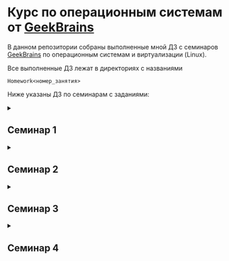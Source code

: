 # Курс по операционным системам от [GeekBrains](https://gb.ru)

В данном репозитории собраны выполненные мной ДЗ с семинаров [GeekBrains](https://gb.ru) по операционным системам и виртуализации (Linux).

Все выполненные ДЗ лежат в директориях с названиями

`Homework<номер_занятия>`

Ниже указаны ДЗ по семинарам с заданиями:

<details><summary><h2>Семинар 1</h2></summary>

Задание:
  1. Установить Ubuntu Desktop на виртуальную машину.
  2. Установить гостевые дополнения ОС.
  3. Установить Midnight Commander.
  4. \* Установить SSH-соединение с виртуальной машиной из хостовой.

Результат:
Текстовый файл (*.txt) с кодом команды, выводящей информацию о версии ОС (вместе с результатом работы этой команды).
Также привести текст остальных использованных команд.

</details>

<details><summary><h2>Семинар 2</h2></summary>

Задание:
  1. Создать каталоги students и mentors в домашней директории, а в них — текстовые файлы students_list.txt и mentors_list.txt соответственно.
  2. Открыть созданные в п.1 файлы в любом текстовом редакторе и заполнить их (в соответствии с названием) списком Ваших одногруппников и наставников на данном потоке.
  3. Переместите файл mentors_list.txt в папку students.
  4. Удалите папку mentors.
  5. Переименуйте папку students в students_and_mentors.
  6. Удалите папку students_and_mentors вместе с содержимым.
  7 *. Создать файл file1 и наполнить его произвольным содержимым. Скопировать его в file2. Создать символическую ссылку file3 на file1. Создать жёсткую ссылку file4 на file1. Посмотреть, какие inode у файлов. Удалить file1. Что стало с остальными созданными файлами? Попробовать вывести их на экран.
  8 *. Дать созданным файлам другие, произвольные имена. Создать новую символическую ссылку. Переместить ссылки в другую директорию.

Результат:
  Текст команд, которые применялись при выполнении задания. Присылаем в формате текста выполненных команд и результатов их выполнения из терминала (простые файлы *.txt, созданные в блокноте). Без скриншотов.

</details>

<details><summary><h2>Семинар 3</h2></summary>

Задание:

Создать два произвольных файла. Первому присвоить права на чтение и запись для владельца и группы, только на чтение — для всех. Второму присвоить права на чтение и запись только для владельца. Сделать это в численном и символьном виде.
Назначить новых владельца и группу для директории целиком.

Управление пользователями:
* создать пользователя, используя утилиту useradd и adduser;
* удалить пользователя, используя утилиту userdel.
Управление группами:
* создать группу с использованием утилит groupadd и addgroup;
* попрактиковаться в смене групп у пользователей;
* добавить пользователя в группу, не меняя основной;
Создать пользователя с правами суперпользователя. Сделать так, чтобы sudo не требовал пароль для выполнения команд.

Дополнительные (необязательные) задания:
* Используя дополнительные материалы, выдать одному из созданных пользователей право на выполнение ряда команд, требующих прав суперпользователя (команды выбираем на своё усмотрение).
* Создать группу developer и нескольких пользователей, входящих в неё. Создать директорию для совместной работы. Сделать так, чтобы созданные одними пользователями файлы могли изменять другие пользователи этой группы.
* Создать в директории для совместной работы поддиректорию для обмена файлами, но чтобы удалять файлы могли только их создатели.
* Создать директорию, в которой есть несколько файлов. Сделать так, чтобы открыть файлы можно было, только зная имя файла, а через ls список файлов посмотреть было нельзя.

Результат:
Текст команд, которые применялись при выполнении задания. Присылаем в формате текстового документа: задание и команды для решения (без вывода). Формат - PDF (один файл на все задания).

</details>

<details><summary><h2>Семинар 4</h2></summary>

  1. Подключить репозиторий с nginx любым удобным способом, установить nginx и потом удалить nginx, используя утилиту dpkg.
  2. Установить пакет на свой выбор, используя snap.
  3. Создать с помощью nano файл test.txt. Настроить автоматический бэкап этого файла раз в 10 минут в файл с названием test.txt.bak с использованием cron.

</details>